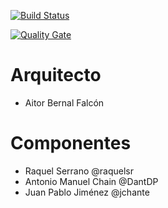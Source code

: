 [![Build Status](https://travis-ci.org/Chinegua/IWVG.SwC.Chinegua.svg?branch=master)](https://travis-ci.org/Chinegua/IWVG.SwC.Chinegua)

[![Quality Gate](https://sonarcloud.io//api/badges/gate?key=IWVG.SwC.Chinegua%3AIWVG.SwC.Chinegua)](https://sonarcloud.io//api/badges/gate?key=IWVG.SwC.Chinegua%3AIWVG.SwC.Chinegua)


# Arquitecto
* Aitor Bernal Falcón

# Componentes

* Raquel Serrano @raquelsr
* Antonio Manuel Chain @DantDP
* Juan Pablo Jiménez @jchante



